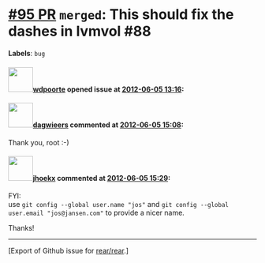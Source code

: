 [\#95 PR](https://github.com/rear/rear/pull/95) `merged`: This should fix the dashes in lvmvol \#88
===================================================================================================

**Labels**: `bug`

#### <img src="https://avatars.githubusercontent.com/u/1590248?v=4" width="50">[wdpoorte](https://github.com/wdpoorte) opened issue at [2012-06-05 13:16](https://github.com/rear/rear/pull/95):

#### <img src="https://avatars.githubusercontent.com/u/388198?u=0732dee3fe5002278cfbf40359ec431bdcf5f06c&v=4" width="50">[dagwieers](https://github.com/dagwieers) commented at [2012-06-05 15:08](https://github.com/rear/rear/pull/95#issuecomment-6127305):

Thank you, root :-)

#### <img src="https://avatars.githubusercontent.com/u/783473?v=4" width="50">[jhoekx](https://github.com/jhoekx) commented at [2012-06-05 15:29](https://github.com/rear/rear/pull/95#issuecomment-6127896):

FYI:  
use `git config --global user.name "jos"` and
`git config --global user.email "jos@jansen.com"` to provide a nicer
name.

Thanks!

------------------------------------------------------------------------

\[Export of Github issue for
[rear/rear](https://github.com/rear/rear).\]
